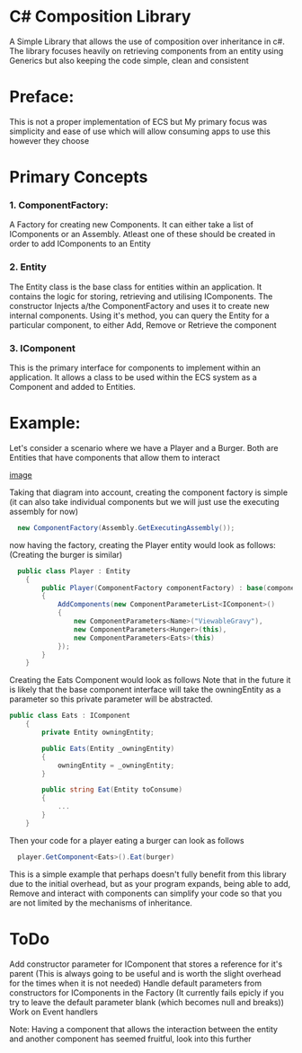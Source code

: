 # C# Composition Library
A Simple Library that allows the use of composition over inheritance in c#. The library focuses heavily on retrieving components from an entity using Generics but also keeping the code simple, clean and consistent

# Preface:
This is not a proper implementation of ECS but My primary focus was simplicity and ease of use which will allow consuming apps to use this however they choose

# Primary Concepts
### 1. ComponentFactory: 
  A Factory for creating new Components. It can either take a list of IComponents or an Assembly. Atleast one of these should be created in order to add IComponents to an Entity
  
### 2. Entity
  The Entity class is the base class for entities within an application. It contains the logic for storing, retrieving and utilising IComponents. The constructor Injects a/the ComponentFactory and uses it to create new internal components. Using it's method, you can query the Entity for a particular component, to either Add, Remove or Retrieve the component
  
### 3. IComponent
  This is the primary interface for components to implement within an application. It allows a class to be used within the ECS system as a Component and added to Entities. 
  
  
# Example:
Let's consider a scenario where we have a Player and a Burger. Both are Entities that have components that allow them to interact

[image](https://user-images.githubusercontent.com/42259073/109453407-188d3800-7aa6-11eb-87c6-7a4e0ca4419f.png)

Taking that diagram into account, creating the component factory is simple (it can also take individual components but we will just use the executing assembly for now)

```cs
  new ComponentFactory(Assembly.GetExecutingAssembly());
```

now having the factory, creating the Player entity would look as follows: (Creating the burger is similar)
```cs
  public class Player : Entity
    {
        public Player(ComponentFactory componentFactory) : base(componentFactory)
        {
            AddComponents(new ComponentParameterList<IComponent>()
            {
                new ComponentParameters<Name>("ViewableGravy"),
                new ComponentParameters<Hunger>(this),
                new ComponentParameters<Eats>(this)
            });
        }
    }
```

Creating the Eats Component would look as follows
Note that in the future it is likely that the base component interface will take the owningEntity as a parameter so this private parameter will be abstracted.
```cs
public class Eats : IComponent
    {
        private Entity owningEntity;

        public Eats(Entity _owningEntity)
        {
            owningEntity = _owningEntity;
        }

        public string Eat(Entity toConsume)
        {
            ...
        }
    }
```

Then your code for a player eating a burger can look as follows
```cs
  player.GetComponent<Eats>().Eat(burger)
```

This is a simple example that perhaps doesn't fully benefit from this library due to the initial overhead, but as your program expands, being able to add, Remove and interact with components can simplify your code so that you are not limited by the mechanisms of inheritance.

# ToDo
  Add constructor parameter for IComponent that stores a reference for it's parent (This is always going to be useful and is worth the slight overhead for the times when it is not needed)
  Handle default parameters from constructors for IComponents in the Factory (It currently fails epicly if you try to leave the default parameter blank (which becomes null and breaks))
  Work on Event handlers
  
  Note: Having a component that allows the interaction between the entity and another component has seemed fruitful, look into this further
